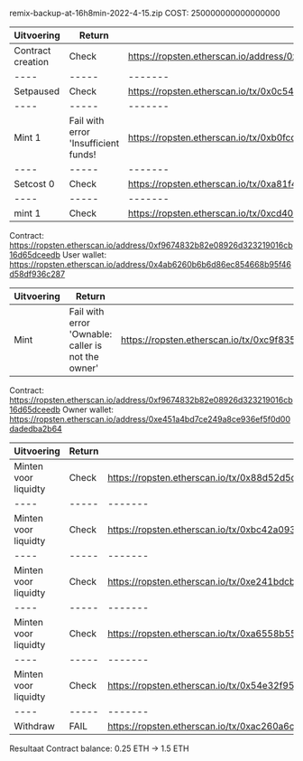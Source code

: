 remix-backup-at-16h8min-2022-4-15.zip
COST: 250000000000000000 

|Uitvoering|Return|Link|
|----|-----|-------|
|Contract creation|Check|https://ropsten.etherscan.io/address/0xe563a4e7eaac88784af6b4f7a2eb21fa204ce499
|----|-----|-------|
|Setpaused|Check|https://ropsten.etherscan.io/tx/0x0c5483e20b85755985a5b6b257be83f5377ba2899cf421fbcf7d4404761243bc|
|----|-----|-------|
|Mint 1|Fail with error 'Insufficient funds!|https://ropsten.etherscan.io/tx/0xb0fcd97349333215f713bb605108922818b490c7da2d3c9f1990fb3afc33c7a5|
|----|-----|-------|
|Setcost 0|Check|https://ropsten.etherscan.io/tx/0xa81f4329ef8e56732e56a8b4be0e39b1b00dac6624730af88d712358a0ec8613|
|----|-----|-------|
|mint 1|Check|https://ropsten.etherscan.io/tx/0xcd40642c064296cf3f46d6f15861e56456fbdfb238b558064acd3e1ffc80ef50|

Contract: https://ropsten.etherscan.io/address/0xf9674832b82e08926d323219016cb16d65dceedb
User wallet: https://ropsten.etherscan.io/address/0x4ab6260b6b6d86ec854668b95f46d58df936c287

|Uitvoering|Return|Link|
|----|-----|-------|
|Mint|Fail with error 'Ownable: caller is not the owner'|https://ropsten.etherscan.io/tx/0xc9f8356b32a3a7be0045fb85c379035295998a2368f585b06775b56723166bab|

Contract: https://ropsten.etherscan.io/address/0xf9674832b82e08926d323219016cb16d65dceedb
Owner wallet: https://ropsten.etherscan.io/address/0xe451a4bd7ce249a8ce936ef5f0d00dadedba2b64

|Uitvoering|Return|Link|
|----|-----|-------|
|Minten voor liquidty|Check|https://ropsten.etherscan.io/tx/0x88d52d5d4c89ccd326c02a0a8d4d27b4f9a57dad75baa6cb95f92f3a048f3c9a|
|----|-----|-------|
|Minten voor liquidty|Check|https://ropsten.etherscan.io/tx/0xbc42a09356e57e980150e1339df9ddc37f4af6f01a527be781796a4144331a37|
|----|-----|-------|
|Minten voor liquidty|Check|https://ropsten.etherscan.io/tx/0xe241bdcbf7e587cded8cb1b9e9d1d87e3f1898d0b0a072b69ce2806542a0201e|
|----|-----|-------|
|Minten voor liquidty|Check|https://ropsten.etherscan.io/tx/0xa6558b5566af7cda28949fb017e75a0c23b8de38fbc9d1fec3bda50150733062|
|----|-----|-------|
|Minten voor liquidty|Check|https://ropsten.etherscan.io/tx/0x54e32f954b291a99b8fbb8b823567c797228342e823668dc3648a333e5194738|
|----|-----|-------|
|Withdraw|FAIL|https://ropsten.etherscan.io/tx/0xac260a6cc29224a56a7a9ba2d6f9f516f4a115b1ae2f2c00a54220f3cd67b9c4|

Resultaat Contract balance: 0.25 ETH -> 1.5 ETH
